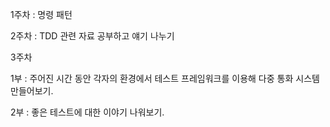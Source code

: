 1주차 : 명령 패턴

2주차 : TDD 관련 자료 공부하고 얘기 나누기

3주차

1부 : 주어진 시간 동안 각자의 환경에서 테스트 프레임워크를 이용해 다중 통화 시스템 만들어보기.

2부 : 좋은 테스트에 대한 이야기 나워보기.

